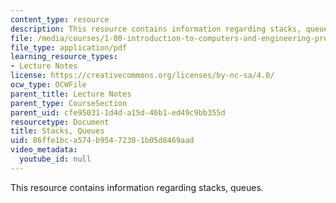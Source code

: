 ```yaml
---
content_type: resource
description: This resource contains information regarding stacks, queues.
file: /media/courses/1-00-introduction-to-computers-and-engineering-problem-solving-spring-2012/86ffe1bca574b95472301b05d8469aad_MIT1_00S12_Lec_35.pdf
file_type: application/pdf
learning_resource_types:
- Lecture Notes
license: https://creativecommons.org/licenses/by-nc-sa/4.0/
ocw_type: OCWFile
parent_title: Lecture Notes
parent_type: CourseSection
parent_uid: cfe95031-1d4d-a15d-46b1-ed49c9bb355d
resourcetype: Document
title: Stacks, Queues
uid: 86ffe1bc-a574-b954-7230-1b05d8469aad
video_metadata:
  youtube_id: null
---
```

This resource contains information regarding stacks, queues.